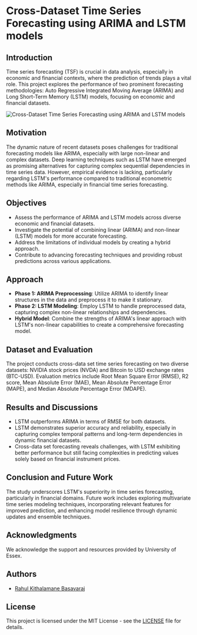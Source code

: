 # Cross-Dataset Time Series Forecasting using ARIMA and LSTM models

## Introduction

Time series forecasting (TSF) is crucial in data analysis, especially in economic and financial contexts, where the prediction of trends plays a vital role. This project explores the performance of two prominent forecasting methodologies: Auto Regressive Integrated Moving Average (ARIMA) and Long Short-Term Memory (LSTM) models, focusing on economic and financial datasets.

![Cross-Dataset Time Series Forecasting using ARIMA and LSTM models]([path/to/your/image.png](https://github.com/RahulKB31/Cross-Dataset-Time-Series-Forecasting/blob/main/TSF.png))

## Motivation

The dynamic nature of recent datasets poses challenges for traditional forecasting models like ARIMA, especially with large non-linear and complex datasets. Deep learning techniques such as LSTM have emerged as promising alternatives for capturing complex sequential dependencies in time series data. However, empirical evidence is lacking, particularly regarding LSTM's performance compared to traditional econometric methods like ARIMA, especially in financial time series forecasting.

## Objectives

- Assess the performance of ARIMA and LSTM models across diverse economic and financial datasets.
- Investigate the potential of combining linear (ARIMA) and non-linear (LSTM) models for more accurate forecasting.
- Address the limitations of individual models by creating a hybrid approach.
- Contribute to advancing forecasting techniques and providing robust predictions across various applications.

## Approach

- **Phase 1: ARIMA Preprocessing**: Utilize ARIMA to identify linear structures in the data and preprocess it to make it stationary.
- **Phase 2: LSTM Modeling**: Employ LSTM to handle preprocessed data, capturing complex non-linear relationships and dependencies.
- **Hybrid Model**: Combine the strengths of ARIMA's linear approach with LSTM's non-linear capabilities to create a comprehensive forecasting model.

## Dataset and Evaluation

The project conducts cross-data set time series forecasting on two diverse datasets: NVIDIA stock prices (NVDA) and Bitcoin to USD exchange rates (BTC-USD). Evaluation metrics include Root Mean Square Error (RMSE), R2 score, Mean Absolute Error (MAE), Mean Absolute Percentage Error (MAPE), and Median Absolute Percentage Error (MDAPE).

## Results and Discussions

- LSTM outperforms ARIMA in terms of RMSE for both datasets.
- LSTM demonstrates superior accuracy and reliability, especially in capturing complex temporal patterns and long-term dependencies in dynamic financial datasets.
- Cross-data set forecasting reveals challenges, with LSTM exhibiting better performance but still facing complexities in predicting values solely based on financial instrument prices.

## Conclusion and Future Work

The study underscores LSTM's superiority in time series forecasting, particularly in financial domains. Future work includes exploring multivariate time series modeling techniques, incorporating relevant features for improved prediction, and enhancing model resilience through dynamic updates and ensemble techniques.

## Acknowledgments

We acknowledge the support and resources provided by University of Essex.

## Authors

- [Rahul Kithalamane Basavaraj]([link-to-author-1-github-profile](https://github.com/RahulKB31))

## License

This project is licensed under the MIT License - see the [LICENSE](LICENSE) file for details.


